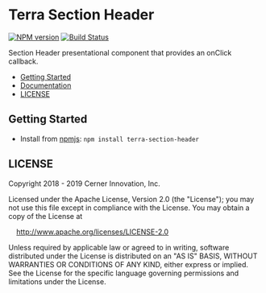 # Terra Section Header


[![NPM version](https://badgen.net/npm/v/terra-section-header)](https://www.npmjs.org/package/terra-section-header)
[![Build Status](https://badgen.net/travis/cerner/terra-core)](https://travis-ci.org/cerner/terra-core)

Section Header presentational component that provides an onClick callback.

- [Getting Started](#getting-started)
- [Documentation](https://github.com/cerner/terra-core/tree/master/packages/terra-section-header/docs)
- [LICENSE](#license)

## Getting Started

- Install from [npmjs](https://www.npmjs.com): `npm install terra-section-header`

## LICENSE

Copyright 2018 - 2019 Cerner Innovation, Inc.

Licensed under the Apache License, Version 2.0 (the "License"); you may not use this file except in compliance with the License. You may obtain a copy of the License at

&nbsp;&nbsp;&nbsp;&nbsp;http://www.apache.org/licenses/LICENSE-2.0

Unless required by applicable law or agreed to in writing, software distributed under the License is distributed on an "AS IS" BASIS, WITHOUT WARRANTIES OR CONDITIONS OF ANY KIND, either express or implied. See the License for the specific language governing permissions and limitations under the License.
